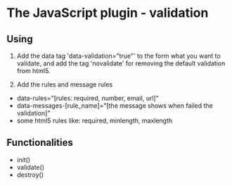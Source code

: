 # The JavaScript plugin - validation

## Using
1. Add the data tag 'data-validation="true"' to the form what you want to validate, and add the tag 'novalidate' for removing the default validation from html5.

2. Add the rules and message rules
- data-rules="[rules: required, number, email, url]"
- data-messages-[rule_name]="[the message shows when failed the validation]"
- some html5 rules like: required, minlength, maxlength

## Functionalities
- init()
- validate()
- destroy()